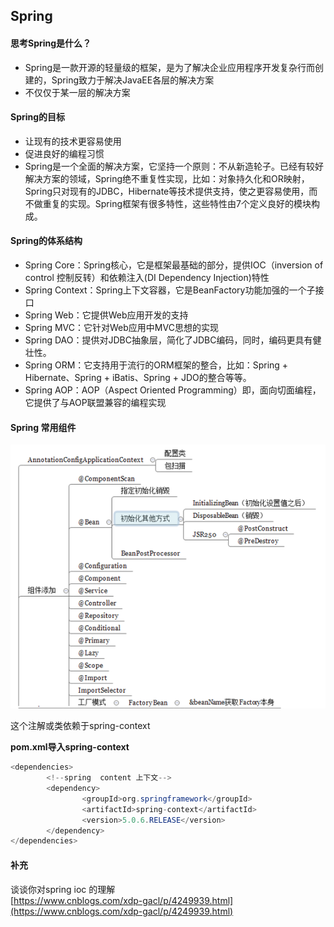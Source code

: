 ## Spring

#### 思考Spring是什么？

* Spring是一款开源的轻量级的框架，是为了解决企业应用程序开发复杂行而创建的，Spring致力于解决JavaEE各层的解决方案
* 不仅仅于某一层的解决方案

#### Spring的目标

* 让现有的技术更容易使用
* 促进良好的编程习惯
* Spring是一个全面的解决方案，它坚持一个原则：不从新造轮子。已经有较好解决方案的领域，Spring绝不重复性实现，比如：对象持久化和OR映射，Spring只对现有的JDBC，Hibernate等技术提供支持，使之更容易使用，而不做重复的实现。Spring框架有很多特性，这些特性由7个定义良好的模块构成。

#### Spring的体系结构

* Spring Core：Spring核心，它是框架最基础的部分，提供IOC（inversion of control 控制反转）和依赖注入\(DI Dependency Injection\)特性
* Spring Context：Spring上下文容器，它是BeanFactory功能加强的一个子接口
* Spring Web：它提供Web应用开发的支持
* Spring MVC：它针对Web应用中MVC思想的实现
* Spring DAO：提供对JDBC抽象层，简化了JDBC编码，同时，编码更具有健壮性。
* Spring ORM：它支持用于流行的ORM框架的整合，比如：Spring + Hibernate、Spring + iBatis、Spring + JDO的整合等等。
* Spring AOP：AOP（Aspect Oriented Programming）即，面向切面编程，它提供了与AOP联盟兼容的编程实现

#### Spring 常用组件

![](/assets/88jakjsa.png)

这个注解或类依赖于spring-context

**pom.xml导入spring-context**

```java
<dependencies>
        <!--spring  content 上下文-->
        <dependency>
                <groupId>org.springframework</groupId>
                <artifactId>spring-context</artifactId>
                <version>5.0.6.RELEASE</version>
        </dependency>
</dependencies>
```

#### 补充

谈谈你对spring ioc 的理解  
[https://www.cnblogs.com/xdp-gacl/p/4249939.html](https://www.cnblogs.com/xdp-gacl/p/4249939.html)

